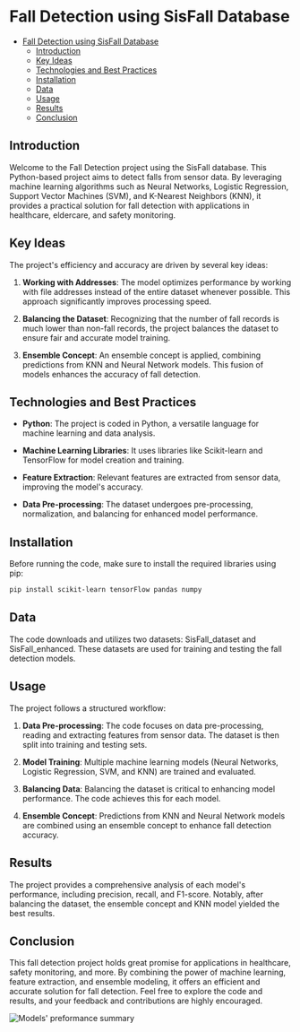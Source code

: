 # Fall Detection using SisFall Database

- [Fall Detection using SisFall Database](#fall-detection-using-sisfall-database)
  - [Introduction](#introduction)
  - [Key Ideas](#key-ideas)
  - [Technologies and Best Practices](#technologies-and-best-practices)
  - [Installation](#installation)
  - [Data](#data)
  - [Usage](#usage)
  - [Results](#results)
  - [Conclusion](#conclusion)

## Introduction

Welcome to the Fall Detection project using the SisFall database. This Python-based project aims to detect falls from sensor data. By leveraging machine learning algorithms such as Neural Networks, Logistic Regression, Support Vector Machines (SVM), and K-Nearest Neighbors (KNN), it provides a practical solution for fall detection with applications in healthcare, eldercare, and safety monitoring.

## Key Ideas

The project's efficiency and accuracy are driven by several key ideas:

1. **Working with Addresses**: The model optimizes performance by working with file addresses instead of the entire dataset whenever possible. This approach significantly improves processing speed.

2. **Balancing the Dataset**: Recognizing that the number of fall records is much lower than non-fall records, the project balances the dataset to ensure fair and accurate model training.

3. **Ensemble Concept**: An ensemble concept is applied, combining predictions from KNN and Neural Network models. This fusion of models enhances the accuracy of fall detection.

## Technologies and Best Practices

- **Python**: The project is coded in Python, a versatile language for machine learning and data analysis.

- **Machine Learning Libraries**: It uses libraries like Scikit-learn and TensorFlow for model creation and training.

- **Feature Extraction**: Relevant features are extracted from sensor data, improving the model's accuracy.

- **Data Pre-processing**: The dataset undergoes pre-processing, normalization, and balancing for enhanced model performance.

## Installation

Before running the code, make sure to install the required libraries using pip:

```bash
pip install scikit-learn tensorFlow pandas numpy
```

## Data
The code downloads and utilizes two datasets: SisFall_dataset and SisFall_enhanced. These datasets are used for training and testing the fall detection models.

## Usage
The project follows a structured workflow:

1. **Data Pre-processing**: The code focuses on data pre-processing, reading and extracting features from sensor data. The dataset is then split into training and testing sets.

2. **Model Training**: Multiple machine learning models (Neural Networks, Logistic Regression, SVM, and KNN) are trained and evaluated.

3. **Balancing Data**: Balancing the dataset is critical to enhancing model performance. The code achieves this for each model.

4. **Ensemble Concept**: Predictions from KNN and Neural Network models are combined using an ensemble concept to enhance fall detection accuracy.

## Results
The project provides a comprehensive analysis of each model's performance, including precision, recall, and F1-score. Notably, after balancing the dataset, the ensemble concept and KNN model yielded the best results.

## Conclusion
This fall detection project holds great promise for applications in healthcare, safety monitoring, and more. By combining the power of machine learning, feature extraction, and ensemble modeling, it offers an efficient and accurate solution for fall detection. Feel free to explore the code and results, and your feedback and contributions are highly encouraged.

![Models' preformance summary](https://github.com/MmdFt/Fall-Detection-System/assets/89515377/4ed6e458-a791-4862-94b1-21cf2f69211e)
